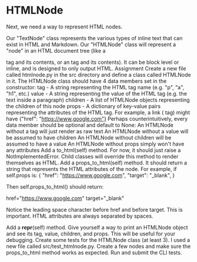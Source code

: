 # HTMLNode
Next, we need a way to represent HTML nodes.

Our "TextNode" class represents the various types of inline text that can exist in HTML and Markdown.
Our "HTMLNode" class will represent a "node" in an HTML document tree (like a <p> tag and its contents, or an <a> tag and its contents). It can be block level or inline, and is designed to only output HTML.
Assignment
Create a new file called htmlnode.py in the src directory and define a class called HTMLNode in it.
The HTMLNode class should have 4 data members set in the constructor:
tag - A string representing the HTML tag name (e.g. "p", "a", "h1", etc.)
value - A string representing the value of the HTML tag (e.g. the text inside a paragraph)
children - A list of HTMLNode objects representing the children of this node
props - A dictionary of key-value pairs representing the attributes of the HTML tag. For example, a link (<a> tag) might have {"href": "https://www.google.com"}
Perhaps counterintuitively, every data member should be optional and default to None:
An HTMLNode without a tag will just render as raw text
An HTMLNode without a value will be assumed to have children
An HTMLNode without children will be assumed to have a value
An HTMLNode without props simply won't have any attributes
Add a to_html(self) method. For now, it should just raise a NotImplementedError. Child classes will override this method to render themselves as HTML.
Add a props_to_html(self) method. It should return a string that represents the HTML attributes of the node. For example, if self.props is:
{
    "href": "https://www.google.com",
    "target": "_blank",
}

Then self.props_to_html() should return:

 href="https://www.google.com" target="_blank"

Notice the leading space character before href and before target. This is important. HTML attributes are always separated by spaces.

Add a __repr__(self) method. Give yourself a way to print an HTMLNode object and see its tag, value, children, and props. This will be useful for your debugging.
Create some tests for the HTMLNode class (at least 3). I used a new file called src/test_htmlnode.py. Create a few nodes and make sure the props_to_html method works as expected.
Run and submit the CLI tests.